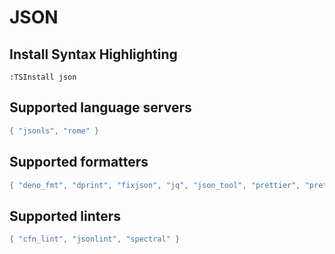 # JSON

## Install Syntax Highlighting

```vim
:TSInstall json
```

## Supported language servers

```lua
{ "jsonls", "rome" }
```

## Supported formatters

```lua
{ "deno_fmt", "dprint", "fixjson", "jq", "json_tool", "prettier", "prettier_d_slim", "prettierd" }
```

## Supported linters

```lua
{ "cfn_lint", "jsonlint", "spectral" }
```
